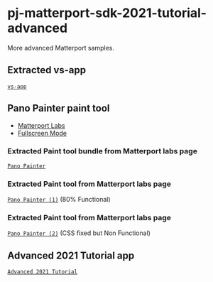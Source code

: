 # pj-matterport-sdk-2021-tutorial-advanced
More advanced Matterport samples.

## Extracted vs-app
[`vs-app`](matterport-vs-app/README.md)

## Pano Painter paint tool

- [Matterport Labs](https://labs.matterport.com/#/app/1)
- [Fullscreen Mode](https://static.matterport.com/showcase-sdk/examples/current/painter/index.html?m=j4RZx7ZGM6T&apiHost=https://my.matterport.com&applicationKey=08s53auxt9txz1w6hx2iww1qb)

### Extracted Paint tool bundle from Matterport labs page
[`Pano Painter`](matterport-labs/README.md)

### Extracted Paint tool from Matterport labs page 
[`Pano Painter (1)`](matterport-wall-paint/README.md) (80% Functional)

### Extracted Paint tool from Matterport labs page 
[`Pano Painter (2)`](matterport-wall-paint-css/README.md) (CSS fixed but Non Functional)

## Advanced 2021 Tutorial app
[`Advanced 2021 Tutorial`](2021-tutorial-advanced/README.md)